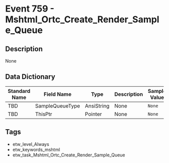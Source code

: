 # Event 759 - Mshtml_Ortc_Create_Render_Sample_Queue

## Description
None

## Data Dictionary
|Standard Name|Field Name|Type|Description|Sample Value|
|---|---|---|---|---|
|TBD|SampleQueueType|AnsiString|None|`None`|
|TBD|ThisPtr|Pointer|None|`None`|

## Tags
* etw_level_Always
* etw_keywords_mshtml
* etw_task_Mshtml_Ortc_Create_Render_Sample_Queue